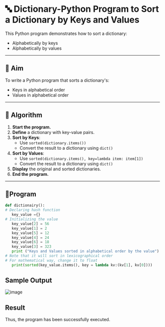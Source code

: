 # 🔤 Dictionary-Python Program to Sort a Dictionary by Keys and Values

This Python program demonstrates how to sort a dictionary:
- Alphabetically by keys
- Alphabetically by values

---

## 🎯 Aim

To write a Python program that sorts a dictionary's:
- Keys in alphabetical order
- Values in alphabetical order

---

## 🧠 Algorithm

1. **Start the program.**
2. **Define** a dictionary with key-value pairs.
3. **Sort by Keys**:
   - Use `sorted(dictionary.items())`
   - Convert the result to a dictionary using `dict()`
4. **Sort by Values**:
   - Use `sorted(dictionary.items(), key=lambda item: item[1])`
   - Convert the result to a dictionary using `dict()`
5. **Display** the original and sorted dictionaries.
6. **End the program.**

---

## 🧪Program
```py
def dictionairy(): 
# Declaring hash function      
   key_value ={}    
# Initializing the value 
   key_value[2] = 56       
   key_value[1] = 2 
   key_value[5] = 12 
   key_value[4] = 24 
   key_value[6] = 18      
   key_value[3] = 323 
   print ("Keys and Values sorted in alphabetical order by the value") 
# Note that it will sort in lexicographical order 
# For mathematical way, change it to float 
   print(sorted(key_value.items(), key = lambda kv:(kv[1], kv[0]))) 
```

## Sample Output
![image](https://github.com/user-attachments/assets/45d3477c-4484-4de5-a336-a640cdfca674)

## Result
Thus, the program has been successfully executed.

